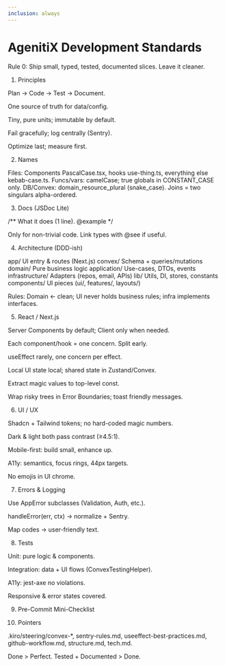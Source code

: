 ```yaml
---
inclusion: always
---
```


# AgenitiX Development Standards

Rule 0: Ship small, typed, tested, documented slices. Leave it cleaner.

1. Principles

Plan → Code → Test → Document.

One source of truth for data/config.

Tiny, pure units; immutable by default.

Fail gracefully; log centrally (Sentry).

Optimize last; measure first.

2. Names

Files: Components PascalCase.tsx, hooks use-thing.ts, everything else kebab-case.ts.
Funcs/vars: camelCase; true globals in CONSTANT_CASE only.
DB/Convex: domain_resource_plural (snake_case). Joins = two singulars alpha-ordered.

3. Docs (JSDoc Lite)

/** What it does (1 line). @example <TaskList id="123" /> */

Only for non-trivial code. Link types with @see if useful.

4. Architecture (DDD-ish)

app/            UI entry & routes (Next.js)
convex/         Schema + queries/mutations
domain/         Pure business logic
application/    Use-cases, DTOs, events
infrastructure/ Adapters (repos, email, APIs)
lib/            Utils, DI, stores, constants
components/     UI pieces (ui/, features/, layouts/)

Rules: Domain ← clean; UI never holds business rules; infra implements interfaces.

5. React / Next.js

Server Components by default; Client only when needed.

Each component/hook = one concern. Split early.

useEffect rarely, one concern per effect.

Local UI state local; shared state in Zustand/Convex.

Extract magic values to top-level const.

Wrap risky trees in Error Boundaries; toast friendly messages.

6. UI / UX

Shadcn + Tailwind tokens; no hard-coded magic numbers.

Dark & light both pass contrast (≥4.5:1).

Mobile-first: build small, enhance up.

A11y: semantics, focus rings, 44px targets.

No emojis in UI chrome.

7. Errors & Logging

Use AppError subclasses (Validation, Auth, etc.).

handleError(err, ctx) → normalize + Sentry.

Map codes → user-friendly text.

8. Tests

Unit: pure logic & components.

Integration: data + UI flows (ConvexTestingHelper).

A11y: jest-axe no violations.

Responsive & error states covered.

9. Pre-Commit Mini-Checklist



10. Pointers

.kiro/steering/convex-*, sentry-rules.md, useeffect-best-practices.md, github-workflow.md, structure.md, tech.md.

Done > Perfect. Tested + Documented > Done.